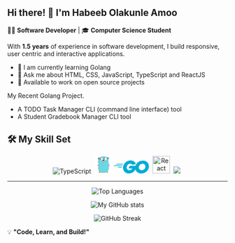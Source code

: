 ## Hi there! 👋 I'm Habeeb Olakunle Amoo

🧑‍💻 **Software Developer** | 🎓 **Computer Science Student**  

With **1.5 years** of experience in software development, I build responsive, user centric and interactive applications.


- 🌱 I am currently learning Golang
- 🎉 Ask me about HTML, CSS, JavaScript, TypeScript and ReactJS
- 🚀 Available to work on open source projects

My Recent Golang Project.

- A TODO Task Manager CLI (command line interface) tool
- A Student Gradebook Manager CLI tool
  

## 🛠 My Skill Set
<div align="center">
  <img src="https://cdn.jsdelivr.net/gh/devicons/devicon/icons/typescript/typescript-original.svg" alt="TypeScript" width="40" height="40">&nbsp;
  <img src="assets/go-original.svg" height="40" />
  <img src="assets/1000214964_prev_ui.png" height="30"/>&nbsp;
  <img src="https://cdn.jsdelivr.net/gh/devicons/devicon/icons/react/react-original.svg" title="React" width="40" height="40"/>&nbsp;
  <img src="https://git-scm.com/images/logos/downloads/Git-Icon-1788C.png" height="40"/>&nbsp;
</div>

---
<div align="center">

  ![Top Languages](https://github-readme-stats.vercel.app/api/top-langs/?username=Habeebamoo&layout=compact&theme=radical)

  ![My GitHub stats](https://github-readme-stats.vercel.app/api?username=Habeebamoo&show_icons=true&theme=radical)
  
  ![GitHub Streak](https://github-readme-streak-stats.herokuapp.com/?user=Habeebamoo&theme=radical)
</div>

💡 **"Code, Learn, and Build!"**

